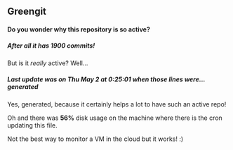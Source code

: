 ## Greengit

#### Do you wonder why this repository is so active?

##### After all it has 1900 commits!

But is it *really* active? Well...

##### Last update was on Thu May 2 at 0:25:01 when those lines were... generated

Yes, generated, because it certainly helps a lot to have such an active repo!

Oh and there was **56%** disk usage on the machine
where there is the cron updating this file.

Not the best way to monitor a VM in the cloud but it works! :)
